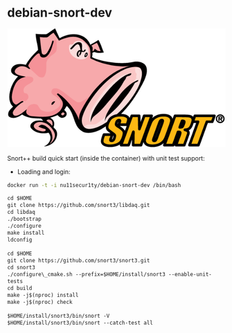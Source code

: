 # debian-snort-dev

![](https://github.com/nu11secur1ty/debian-snort-dev/blob/master/logo/586e6b2cc2d41da57a33ca0d.png)

Snort++ build quick start (inside the container) with unit test support:

- Loading and login:

```bash
docker run -t -i nu11secur1ty/debian-snort-dev /bin/bash
```

```
cd $HOME
git clone https://github.com/snort3/libdaq.git
cd libdaq
./bootstrap
./configure
make install
ldconfig

cd $HOME
git clone https://github.com/snort3/snort3.git
cd snort3
./configure\_cmake.sh --prefix=$HOME/install/snort3 --enable-unit-tests
cd build
make -j$(nproc) install
make -j$(nproc) check

$HOME/install/snort3/bin/snort -V
$HOME/install/snort3/bin/snort --catch-test all
```
